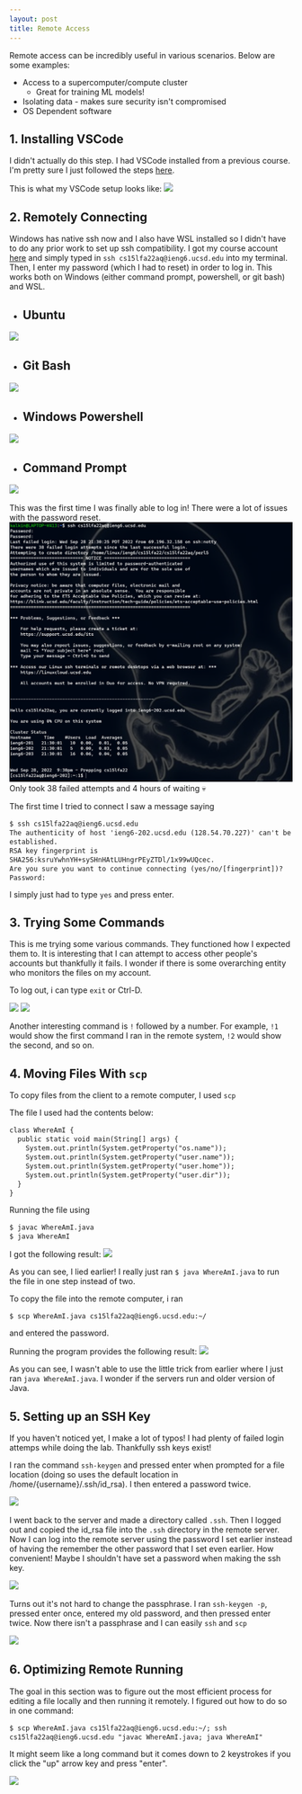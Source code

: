 ```yaml
---
layout: post
title: Remote Access
---
```

Remote access can be incredibly useful in various scenarios. Below are some examples:
- Access to a supercomputer/compute cluster
    - Great for training ML models!
- Isolating data - makes sure security isn't compromised
- OS Dependent software

## 1.  Installing VSCode
I didn't actually do this step. I had VSCode installed from a previous course. I'm pretty sure I just followed the steps [here](https://inst.eecs.berkeley.edu/~cs61a/su21/articles/vscode/).

This is what my VSCode setup looks like:
![](https://cdn.discordapp.com/attachments/788233544701968398/1025452178661449738/unknown.png)

## 2. Remotely Connecting
Windows has native ssh now and I also have WSL installed so I didn't have to do any prior work to set up ssh compatibility. I got my course account [here](https://sdacs.ucsd.edu/~icc/index.php) and simply typed in `ssh cs15lfa22aq@ieng6.ucsd.edu` into my terminal. Then, I enter my password (which I had to reset) in order to log in. This works both on Windows (either command prompt, powershell, or git bash) and WSL.

* ## Ubuntu
![](https://cdn.discordapp.com/attachments/788233544701968398/1025455435119075399/unknown.png)
- ## Git Bash
![](https://cdn.discordapp.com/attachments/788233544701968398/1025455179316871298/unknown.png)
- ## Windows Powershell
![](https://cdn.discordapp.com/attachments/788233544701968398/1025454975259774977/unknown.png)
- ## Command Prompt
![](https://cdn.discordapp.com/attachments/788233544701968398/1025454759278297190/unknown.png)

This was the first time I was finally able to log in! There were a lot of issues with the password reset.
![](images/terminal.png)
Only took 38 failed attempts and 4 hours of waiting 💀

The first time I tried to connect I saw a message saying
```
$ ssh cs15lfa22aq@ieng6.ucsd.edu
The authenticity of host 'ieng6-202.ucsd.edu (128.54.70.227)' can't be established.
RSA key fingerprint is SHA256:ksruYwhnYH+sySHnHAtLUHngrPEyZTDl/1x99wUQcec.
Are you sure you want to continue connecting (yes/no/[fingerprint])? 
Password:
```

I simply just had to type `yes` and press enter.

## 3. Trying Some Commands
This is me trying some various commands. They functioned how I expected them to. It is interesting that I can attempt to access other people's accounts but thankfully it fails. I wonder if there is some overarching entity who monitors the files on my account.

To log out, i can type `exit` or Ctrl-D.

![](https://cdn.discordapp.com/attachments/788233544701968398/1025458499179786250/unknown.png)
![](https://cdn.discordapp.com/attachments/788233544701968398/1025459009312002160/unknown.png)

Another interesting command is `!` followed by a number. For example, `!1` would show the first command I ran in the remote system, `!2` would show the second, and so on.


## 4. Moving Files With `scp`
To copy files from the client to a remote computer, I used `scp`

The file I used had the contents below:
```
class WhereAmI {
  public static void main(String[] args) {
    System.out.println(System.getProperty("os.name"));
    System.out.println(System.getProperty("user.name"));
    System.out.println(System.getProperty("user.home"));
    System.out.println(System.getProperty("user.dir"));
  }
}
```

Running the file using
```
$ javac WhereAmI.java
$ java WhereAmI
```
I got the following result:
![](https://cdn.discordapp.com/attachments/788233544701968398/1025461078102126753/unknown.png)

As you can see, I lied earlier! I really just ran `$ java WhereAmI.java` to run the file in one step instead of two.

To copy the file into the remote computer, i ran
```
$ scp WhereAmI.java cs15lfa22aq@ieng6.ucsd.edu:~/
```
and entered the password.

Running the program provides the following result:
![](https://cdn.discordapp.com/attachments/788233544701968398/1025487429811064932/unknown.png)

As you can see, I wasn't able to use the little trick from earlier where I just ran `java WhereAmI.java`. I wonder if the servers run and older version of Java.

## 5. Setting up an SSH Key
If you haven't noticed yet, I make a lot of typos! I had plenty of failed login attemps while doing the lab. Thankfully ssh keys exist!

I ran the command `ssh-keygen` and pressed enter when prompted for a file location (doing so uses the default location in /home/{username}/.ssh/id_rsa). I then entered a password twice.

![](https://cdn.discordapp.com/attachments/788233544701968398/1025489027496943657/unknown.png)

I went back to the server and made a directory called `.ssh`. Then I logged out and copied the id_rsa file into the `.ssh` directory in the remote server. Now I can log into the remote server using the password I set earlier instead of having the remember the other password that I set even earlier. How convenient! Maybe I shouldn't have set a password when making the ssh key.

![](https://cdn.discordapp.com/attachments/788233544701968398/1025490957518508082/unknown.png)

Turns out it's not hard to change the passphrase.
I ran `ssh-keygen -p`, pressed enter once, entered my old password, and then pressed enter twice. Now there isn't a passphrase and I can easily `ssh` and `scp`

![](https://cdn.discordapp.com/attachments/788233544701968398/1025492485851578449/unknown.png)

## 6. Optimizing Remote Running

The goal in this section was to figure out the most efficient process for editing a file locally and then running it remotely. I figured out how to do so in one command:

```
$ scp WhereAmI.java cs15lfa22aq@ieng6.ucsd.edu:~/; ssh cs15lfa22aq@ieng6.ucsd.edu "javac WhereAmI.java; java WhereAmI"
```

It might seem like a long command but it comes down to 2 keystrokes if you click the "up" arrow key and press "enter".

![](https://cdn.discordapp.com/attachments/788233544701968398/1025497415039590470/unknown.png)